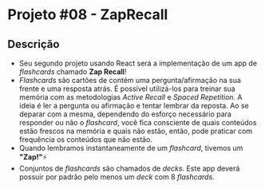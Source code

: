 # Projeto #08 - ZapRecall

## Descrição

- Seu segundo projeto usando React será a implementação de um app de *flashcards* chamado **Zap Recall**!
- *Flashcards* são cartões de contém uma pergunta/afirmação na sua frente e uma resposta atrás. É possível utilizá-los para treinar sua memória com as metodologias *Active Recall* e *Spaced Repetition.* A ideia é ler a pergunta ou afirmação e tentar lembrar da reposta. Ao se deparar com a mesma, dependendo do esforço necessário para responder ou não o *flashcard*, você fica consciente de quais conteúdos estão frescos na memória e quais não estão, então, pode praticar com frequência os conteúdos que não estão.
- Quando lembramos instantaneamente de um *flashcard*, tivemos um **"Zap!"**⚡
- Conjuntos de *flashcards* são chamados de *decks.* Este app deverá possuir por padrão pelo menos um *deck* com 8 *flashcards*.
